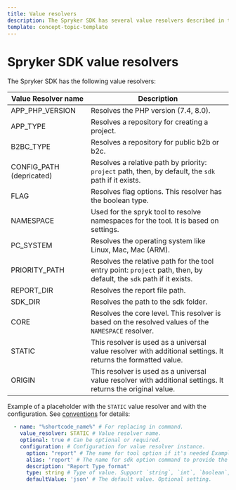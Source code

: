 ```yaml
---
title: Value resolvers
description: The Spryker SDK has several value resolvers described in this document.
template: concept-topic-template
---
```

# Spryker SDK value resolvers

The Spryker SDK has the following value resolvers:

| Value Resolver name      | Description                                                                                          |
|--------------------------|------------------------------------------------------------------------------------------------------|
| APP_PHP_VERSION          | Resolves the PHP version (7.4, 8.0).                                                           |
| APP_TYPE                 | Resolves a repository for creating a project.                                                  |
| B2BC_TYPE                | Resolves a repository for public b2b or b2c.                                                    |
| CONFIG_PATH (depricated) | Resolves a relative path by priority: `project` path, then, by default, the `sdk` path if it exists. |
| FLAG                     | Resolves flag options. This resolver has the boolean type.                                                             |
| NAMESPACE                | Used for the spryk tool to resolve namespaces for the tool. It is based on settings.                              |
| PC_SYSTEM                | Resolves the operating system like Linux, Mac, Mac (ARM).                                                       |
| PRIORITY_PATH            | Resolves the relative path for the tool entry point: `project` path, then, by default, the `sdk` path if it exists.       |
| REPORT_DIR               | Resolves the report file path.                                                                 |
| SDK_DIR                  | Resolves the path to the sdk folder.                             |
| CORE                     | Resolves the core level. This resolver is based on the resolved values of the `NAMESPACE` resolver.                   |
| STATIC                   | This resolver is used as a universal value resolver with additional settings. It returns the formatted value.                  |
| ORIGIN                   | This resolver is used as a universal value resolver with additional settings. It returns the original value.                   |

Example of a placeholder with the `STATIC` value resolver and with the configuration. See [conventions](/docs/sdk/dev/conventions.html#Placeholder) for details:

```yaml
  - name: "%shortcode_name%" # For replacing in command.
    value_resolver: STATIC # Value resolver name.
    optional: true # Can be optional or required.
    configuration: # Configuration for value resolver instance.
      option: "report" # The name for tool option if it's needed Example: --report=. Optional setting.
      alias: 'report' # The name for sdk option command to provide the value to the tool. Can be closed for coming. Optional setting.
      description: "Report Type format"
      type: string # Type of value. Support `string`, `int`, `boolean`, `array`.
      defaultValue: 'json' # The default value. Optional setting.
```
